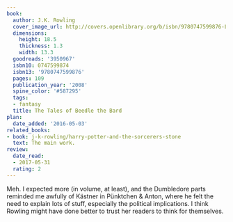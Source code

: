 ```yaml
---
book:
  author: J.K. Rowling
  cover_image_url: http://covers.openlibrary.org/b/isbn/9780747599876-L.jpg
  dimensions:
    height: 18.5
    thickness: 1.3
    width: 13.3
  goodreads: '3950967'
  isbn10: 0747599874
  isbn13: '9780747599876'
  pages: 109
  publication_year: '2008'
  spine_color: '#587295'
  tags:
  - fantasy
  title: The Tales of Beedle the Bard
plan:
  date_added: '2016-05-03'
related_books:
- book: j-k-rowling/harry-potter-and-the-sorcerers-stone
  text: The main work.
review:
  date_read:
  - 2017-05-31
  rating: 2
---
```


Meh. I expected more (in volume, at least), and the Dumbledore parts reminded me awfully of Kästner in Pünktchen
&amp; Anton, where he felt the need to explain lots of stuff, especially the political implications. I think Rowling
might have done better to trust her readers to think for themselves.
